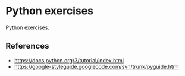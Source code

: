 # Python exercises
Python exercises.

## References
- https://docs.python.org/3/tutorial/index.html
- https://google-styleguide.googlecode.com/svn/trunk/pyguide.html
